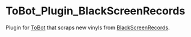 # ToBot_Plugin_BlackScreenRecords
Plugin for [ToBot](https://github.com/tariel36/ToBot) that scraps new vinyls from [BlackScreenRecords](https://blackscreenrecords.com/).

